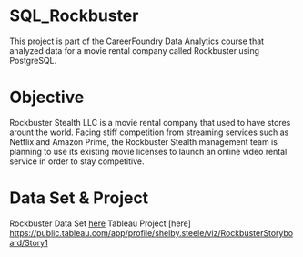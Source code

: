 # SQL_Rockbuster
This project is part of the CareerFoundry Data Analytics course that analyzed data for a movie rental company called Rockbuster using PostgreSQL.
# Objective
Rockbuster Stealth LLC is a movie rental company that used to have stores arount the world. Facing stiff competition from streaming services such as Netflix and Amazon Prime, the Rockbuster Stealth management team is planning to use its existing movie licenses to launch an online video rental service in order to stay competitive. 
# Data Set & Project
Rockbuster Data Set [here](https://github.com/smsteele17/SQL_Rockbuster/files/10024919/dvdrental.3.zip)
Tableau Project [here] https://public.tableau.com/app/profile/shelby.steele/viz/RockbusterStoryboard/Story1
